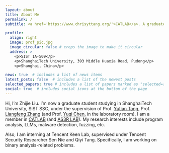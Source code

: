 ```yaml
---
layout: about
title: About Me
permalink: /
subtitle: <a href='https://www.chrisyttang.org/'>CATLAB</a>. A graduate student in Computer Science. ShanghaiTech University, 393 Middle Huaxia Road, Pudong, Shanghai, China.

profile:
  align: right
  image: prof_pic.jpg
  image_circular: false # crops the image to make it circular
  address: >
    <p>SIST 1A-509</p>
    <p>ShanghaiTech University, 393 Middle Huaxia Road, Pudong</p>
    <p>Shanghai, China</p>

news: true  # includes a list of news items
latest_posts: false  # includes a list of the newest posts
selected_papers: true # includes a list of papers marked as "selected={true}"
social: true  # includes social icons at the bottom of the page
---
```


Hi, I’m Zhijie Liu. I’m now a graduate student studying in ShanghaiTech University, SIST SSC, under the supervision of Prof. <a href='https://www.chrisyttang.org/'>Yutian Tang</a>, Prof. <a href='https://sist.shanghaitech.edu.cn/zhanglf_en/main.htm'>Liangfeng Zhang</a> (and Prof. <a href='http://as3r-lab.com/'>Yuqi Chen</a>, in the laboratory room). I am a member in <a href='https://www.chrisyttang.org/'>CATLAB</a> (and <a href='http://as3r-lab.com/'>AS3R LAB</a>). My research interests include program analysis, LLMs, malware detection, fuzzing, etc.

Also, I am interning at Tencent Keen Lab, supervised under Tencent Security Researcher Sen Nie and Qiyi Tang. Specifically, I am working on binary analysis-related problems.
